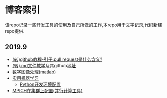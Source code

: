 # 博客索引
  
该repo记录一些开发工具的使用及自己所做的工作,本repo用于文字记录,代码新建repo提供.

## 2019.9
* [(转)github教程-引子:pull request是什么含义?](https://github.com/hanxinle/blog/blob/master/articles/github-what%20is%20pull%20request.md)
* [(转).md文件教学](https://blog.csdn.net/kaitiren/article/details/38513715)及其github[地址](https://github.com/guodongxiaren/README)
* [数字图像处理(matlab)](https://github.com/hanxinle/matlab_image_processing)
* [实用机器学习](https://github.com/hanxinle/practical_machine_learning)
  * [Python开发环境配置](https://github.com/hanxinle/practical_machine_learning/blob/master/0_get_start/start_with_python.md)
* [MPICH在集群上配置(并行计算工具)](https://www.cnblogs.com/hanxinle/p/7688753.html)

